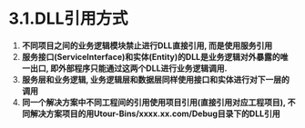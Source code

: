 # 3.1.DLL引用方式
1. **不同项目之间的业务逻辑模块禁止进行DLL直接引用, 而是使用服务引用**
2. **服务接口(ServiceInterface)和实体(Entity)的DLL是业务逻辑对外暴露的唯一出口, 即外部程序只能通过这两个DLL进行业务逻辑调用.**
3. **服务层和业务逻辑, 业务逻辑层和数据层同样使用接口和实体进行对下一层的调用**
4. **同一个解决方案中不同工程间的引用使用项目引用(直接引用对应工程项目), 不同解决方案项目的用Utour-Bins/xxxx.xx.com/Debug目录下的DLL引用**

